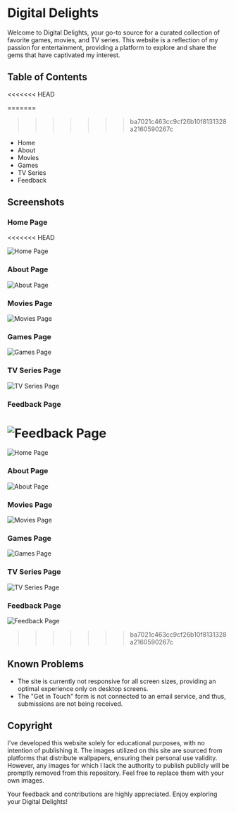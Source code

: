 # Digital Delights

Welcome to Digital Delights, your go-to source for a curated collection of favorite games, movies, and TV series. This website is a reflection of my passion for entertainment, providing a platform to explore and share the gems that have captivated my interest.

## Table of Contents
<<<<<<< HEAD

=======
>>>>>>> ba7021c463cc9cf26b10f8131328a2160590267c
- Home
- About
- Movies
- Games
- TV Series
- Feedback

## Screenshots

### Home Page
<<<<<<< HEAD

![Home Page](Assets/127.0.0.1_5500_Home_Page_Home_Page.html.png)

### About Page

![About Page](Assets/127.0.0.1_5500_About_About.html.png)

### Movies Page

![Movies Page](Assets/127.0.0.1_5500_Movies_Movies.html.png)

### Games Page

![Games Page](Assets/127.0.0.1_5500_Games_Games.html.png)

### TV Series Page

![TV Series Page](Assets/127.0.0.1_5500_TV_Series_TV_Series.html.png)

### Feedback Page

![Feedback Page](Assets/127.0.0.1_5500_feed_back_feed_back.html.png)
=======
![Home Page](screenshots/home.png)

### About Page
![About Page](screenshots/about.png)

### Movies Page
![Movies Page](screenshots/movies.png)

### Games Page
![Games Page](screenshots/games.png)

### TV Series Page
![TV Series Page](screenshots/tv-series.png)

### Feedback Page
![Feedback Page](screenshots/feedback.png)
>>>>>>> ba7021c463cc9cf26b10f8131328a2160590267c

## Known Problems

- The site is currently not responsive for all screen sizes, providing an optimal experience only on desktop screens.
- The "Get in Touch" form is not connected to an email service, and thus, submissions are not being received.

## Copyright

I've developed this website solely for educational purposes, with no intention of publishing it. The images utilized on this site are sourced from platforms that distribute wallpapers, ensuring their personal use validity. However, any images for which I lack the authority to publish publicly will be promptly removed from this repository. Feel free to replace them with your own images.

Your feedback and contributions are highly appreciated. Enjoy exploring your Digital Delights!
